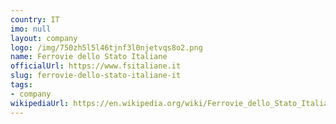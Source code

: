 ```yaml
---
country: IT
imo: null
layout: company
logo: /img/750zh5l5l46tjnf3l0njetvqs8o2.png
name: Ferrovie dello Stato Italiane
officialUrl: https://www.fsitaliane.it
slug: ferrovie-dello-stato-italiane-it
tags:
- company
wikipediaUrl: https://en.wikipedia.org/wiki/Ferrovie_dello_Stato_Italiane
---
```

